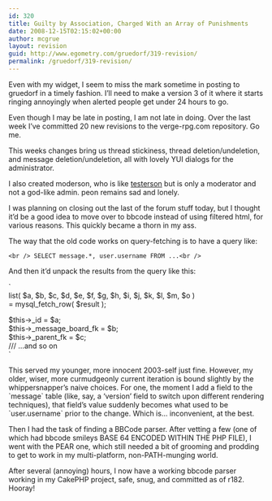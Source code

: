 ```yaml
---
id: 320
title: Guilty by Association, Charged With an Array of Punishments
date: 2008-12-15T02:15:02+00:00
author: mcgrue
layout: revision
guid: http://www.egometry.com/gruedorf/319-revision/
permalink: /gruedorf/319-revision/
---
```

Even with my widget, I seem to miss the mark sometime in posting to gruedorf in a timely fashion. I&#8217;ll need to make a version 3 of it where it starts ringing annoyingly when alerted people get under 24 hours to go.

Even though I may be late in posting, I am not late in doing. Over the last week I&#8217;ve committed 20 new revisions to the verge-rpg.com repository. Go me.

This weeks changes bring us thread stickiness, thread deletion/undeletion, and message deletion/undeletion, all with lovely YUI dialogs for the administrator. 

I also created moderson, who is like [testerson](http://www.google.com/search?q=testerson) but is only a moderator and not a god-like admin. peon remains sad and lonely.

I was planning on closing out the last of the forum stuff today, but I thought it&#8217;d be a good idea to move over to bbcode instead of using filtered html, for various reasons. This quickly became a thorn in my ass.

The way that the old code works on query-fetching is to have a query like:

`<br />
SELECT message.*, user.username FROM ...<br />
` 

And then it&#8217;d unpack the results from the query like this:

`<br />
list( $a, $b, $c, $d, $e, $f, $g, $h, $i, $j, $k, $l, $m, $o )<br />
	= mysql_fetch_row( $result );</p>
<p>$this->_id          		= $a;<br />
$this->_message_board_fk    	= $b;<br />
$this->_parent_fk       	= $c;<br />
/// ...and so on<br />
` 

This served my younger, more innocent 2003-self just fine. However, my older, wiser, more curmudgeonly current iteration is bound slightly by the whippersnapper&#8217;s naive choices. For one, the moment I add a field to the \`message\` table (like, say, a &#8216;version&#8217; field to switch upon different rendering techniques), that field&#8217;s value suddenly becomes what used to be \`user.username\` prior to the change. Which is&#8230; inconvenient, at the best.

Then I had the task of finding a BBCode parser. After vetting a few (one of which had bbcode smileys BASE 64 ENCODED WITHIN THE PHP FILE), I went with the PEAR one, which still needed a bit of grooming and prodding to get to work in my multi-platform, non-PATH-munging world.

After several (annoying) hours, I now have a working bbcode parser working in my CakePHP project, safe, snug, and committed as of r182. Hooray!